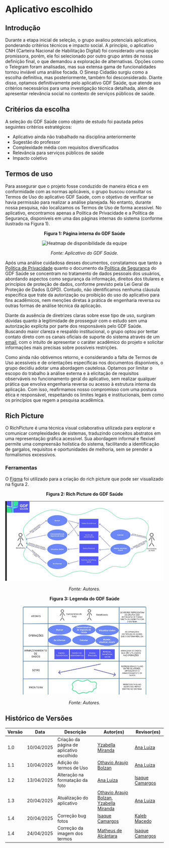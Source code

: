 # Aplicativo escolhido

## Introdução
Durante a etapa inicial de seleção, o grupo avaliou potenciais aplicativos, ponderando critérios técnicos e impacto social. A princípio, o aplicativo CNH (Carteira Nacional de Habilitação Digital) foi considerado uma opção promissora, porém, ele foi selecionado por outro grupo antes de nossa definição final, o que demandou a exploração de alternativas. Opções como o Telegram foram analisadas, mas sua extensa gama de funcionalidades tornou inviável uma análise focada. O Sinesp Cidadão surgiu como a escolha definitiva, mas posteriormente, também foi desconsiderado. Diante disso, optamos definitivamente pelo aplicativo GDF Saúde, que atende aos critérios necessários para uma investigação técnica detalhada, além de apresentar relevância social no contexto de serviços públicos de saúde.

## Critérios da escolha
A seleção do GDF Saúde como objeto de estudo foi pautada pelos seguintes critérios estratégicos:
- Aplicativo ainda não trabalhado na disciplina anteriormente
- Sugestão do professor
- Complexidade média com requisitos diversificados
- Relevância para serviços públicos de saúde
- Impacto coletivo

## Termos de uso

Para assegurar que o projeto fosse conduzido de maneira ética e em conformidade com as normas aplicáveis, o grupo buscou consultar os Termos de Uso do aplicativo GDF Saúde, com o objetivo de verificar se havia permissão para realizar a análise planejada. No entanto, durante nossa pesquisa, não localizamos os Termos de Uso de forma acessível. No aplicativo, encontramos apenas a Política de Privacidade e a Política de Segurança, disponíveis em uma das páginas internas do sistema (conforme ilustrado na Figura 1).

<p align="center"><strong>Figura 1: Página interna do GDF Saúde</strong></p>


<p align="center">
  <img src="../assets/img/paginaTermos.png" alt="Heatmap de disponibilidade da equipe" width="600">
</p>
<p align="center"><em>Fonte: Aplicativo do GDF Saúde.</em></p>

Após uma análise cuidadosa desses documentos, constatamos que tanto a [Política de Privacidade](https://agente.sinesp.gov.br/politica-privacidade/) quanto o documento da [Política de Segurança](../assets/pdf/politicaSegurança.pdf) do GDF Saúde se concentram no tratamento de dados pessoais dos usuários, abordando aspectos como segurança da informação, direitos dos titulares e princípios de proteção de dados, conforme previsto pela Lei Geral de Proteção de Dados (LGPD). Contudo, não identificamos nenhuma cláusula específica que trate da autorização ou proibição do uso do aplicativo para fins acadêmicos, nem menções diretas à prática de engenharia reversa ou outras formas de análise técnica da aplicação.

Diante da ausência de diretrizes claras sobre esse tipo de uso, surgiram dúvidas quanto à legitimidade de prosseguir com o estudo sem uma autorização explícita por parte dos responsáveis pelo GDF Saúde. Buscando maior clareza e respaldo institucional, o grupo optou por tentar contato direto com os canais oficiais de suporte do sistema através de um [email](../assets/pdf/termos-de-uso.pdf), com o intuito de apresentar o caráter acadêmico do projeto e solicitar informações mais precisas sobre possíveis restrições.

Como ainda não obtivemos retorno, e considerando a falta de Termos de Uso acessíveis e de orientações específicas nos documentos disponíveis, o grupo decidiu adotar uma abordagem cautelosa. Optamos por limitar o escopo do trabalho à análise externa e à elicitação de requisitos observáveis no funcionamento geral do aplicativo, sem realizar qualquer prática que envolva engenharia reversa ou acesso à estrutura interna da aplicação. Com isso, reafirmamos nosso compromisso com uma postura ética e responsável, respeitando os limites legais e institucionais, bem como os princípios que regem a pesquisa acadêmica.

## Rich Picture
O RichPicture é uma técnica visual colaborativa utilizada para explorar e comunicar complexidades de sistemas, traduzindo conceitos abstratos em uma representação gráfica acessível. Sua abordagem informal e flexível permite uma compreensão holística do sistema, facilitando a identificação de gargalos, requisitos e oportunidades de melhoria, sem se prender a formalismos excessivos.

### Ferramentas
O [Figma](https://www.figma.com/community) foi utilizado para a criação do rich picture que pode ser visualizado na figura 2.

<p align="center"><strong>Figura 2: Rich Picture do GDF Saúde</strong></p>

<p align="center">
  <img src="../../assets/rich-picture/Novo-App/RichPicture-novoapp.jpeg" alt="Rich Picture do GDF Saúde" width="600"/>
</p>
<p align="center"><em>Fonte: Autores.</em></p>


<p align="center"><strong>Figura 3: Legenda do GDF Saúde</strong></p>
<p align="center">
  <img src="../../assets/rich-picture/Novo-App/Legenda-novoapp.jpeg" alt="Legenda do Rich Picture" width="400"/>
</p>
<p align="center"><em>Fonte: Autores.</em></p>

## Histórico de Versões

| Versão | Data | Descrição | Autor(es) | Revisor(es) |
|--------|------|-----------|-----------|-------------|
| 1.0 | 10/04/2025 | Criação da página de aplicativo escolhido | [Yzabella Miranda](https://github.com/redjsun) | [Ana Luiza](https://github.com/Ana-Luiza-SC)| 
| 1.1 | 10/04/2025 | Adição do termos de Uso | [Othavio Araujo Bolzan](https://github.com/bolzanMGB)  | [Ana Luiza](https://github.com/Ana-Luiza-SC) |
| 1.2 | 13/04/2025 | Alteração na formatação da foto| [Ana Luiza](https://github.com/Ana-Luiza-SC) | [Isaque Camargos](https://github.com/isaqzin) |
| 1.3 | 20/04/2025 | Atualização do aplicativo | [Othavio Araujo Bolzan](https://github.com/bolzanMGB), [Yzabella Miranda](https://github.com/redjsun)| [Ana Luiza](https://github.com/Ana-Luiza-SC) |
| 1.4 | 20/04/2025 | Correção bug fotos |  [Isaque Camargos](https://github.com/isaqzin)  | [Kaleb Macedo](https://github.com/kalebmacedo) |
| 1.4 | 24/04/2025 | Correção da imagem dos termos |  [Matheus de Alcântara](https://github.com/matheusdealcantara)  | [Isaque Camargos](https://github.com/isaqzin) |